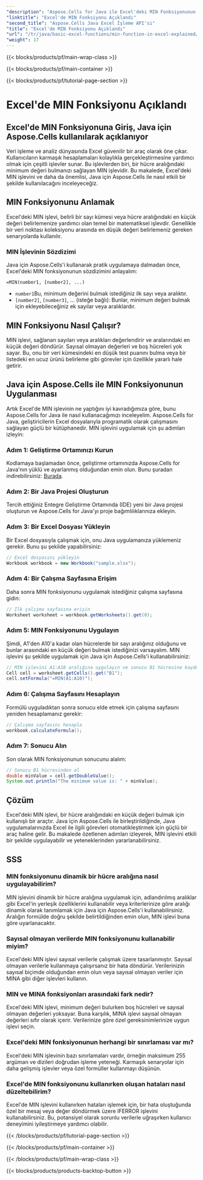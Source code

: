 ```yaml
---
"description": "Aspose.Cells for Java ile Excel'deki MIN Fonksiyonunun Gücünü Keşfedin. Minimum Değerleri Zahmetsizce Bulmayı Öğrenin."
"linktitle": "Excel'de MIN Fonksiyonu Açıklandı"
"second_title": "Aspose.Cells Java Excel İşleme API'si"
"title": "Excel'de MIN Fonksiyonu Açıklandı"
"url": "/tr/java/basic-excel-functions/min-function-in-excel-explained/"
"weight": 17
---
```


{{< blocks/products/pf/main-wrap-class >}}

{{< blocks/products/pf/main-container >}}

{{< blocks/products/pf/tutorial-page-section >}}

# Excel'de MIN Fonksiyonu Açıklandı


## Excel'de MIN Fonksiyonuna Giriş, Java için Aspose.Cells kullanılarak açıklanıyor

Veri işleme ve analiz dünyasında Excel güvenilir bir araç olarak öne çıkar. Kullanıcıların karmaşık hesaplamaları kolaylıkla gerçekleştirmesine yardımcı olmak için çeşitli işlevler sunar. Bu işlevlerden biri, bir hücre aralığındaki minimum değeri bulmanızı sağlayan MIN işlevidir. Bu makalede, Excel'deki MIN işlevini ve daha da önemlisi, Java için Aspose.Cells ile nasıl etkili bir şekilde kullanılacağını inceleyeceğiz.

## MIN Fonksiyonunu Anlamak

Excel'deki MIN işlevi, belirli bir sayı kümesi veya hücre aralığındaki en küçük değeri belirlemenize yardımcı olan temel bir matematiksel işlevdir. Genellikle bir veri noktası koleksiyonu arasında en düşük değeri belirlemeniz gereken senaryolarda kullanılır.

### MIN İşlevinin Sözdizimi

Java için Aspose.Cells'i kullanarak pratik uygulamaya dalmadan önce, Excel'deki MIN fonksiyonunun sözdizimini anlayalım:

```
=MIN(number1, [number2], ...)
```

- `number1`Bu, minimum değerini bulmak istediğiniz ilk sayı veya aralıktır.
- `[number2]`, `[number3]`, ... (isteğe bağlı): Bunlar, minimum değeri bulmak için ekleyebileceğiniz ek sayılar veya aralıklardır.

## MIN Fonksiyonu Nasıl Çalışır?

MIN işlevi, sağlanan sayıları veya aralıkları değerlendirir ve aralarındaki en küçük değeri döndürür. Sayısal olmayan değerleri ve boş hücreleri yok sayar. Bu, onu bir veri kümesindeki en düşük test puanını bulma veya bir listedeki en ucuz ürünü belirleme gibi görevler için özellikle yararlı hale getirir.

## Java için Aspose.Cells ile MIN Fonksiyonunun Uygulanması

Artık Excel'de MIN işlevinin ne yaptığını iyi kavradığımıza göre, bunu Aspose.Cells for Java ile nasıl kullanacağımızı inceleyelim. Aspose.Cells for Java, geliştiricilerin Excel dosyalarıyla programatik olarak çalışmasını sağlayan güçlü bir kütüphanedir. MIN işlevini uygulamak için şu adımları izleyin:

### Adım 1: Geliştirme Ortamınızı Kurun

Kodlamaya başlamadan önce, geliştirme ortamınızda Aspose.Cells for Java'nın yüklü ve ayarlanmış olduğundan emin olun. Bunu şuradan indirebilirsiniz: [Burada](https://releases.aspose.com/cells/java/).

### Adım 2: Bir Java Projesi Oluşturun

Tercih ettiğiniz Entegre Geliştirme Ortamında (IDE) yeni bir Java projesi oluşturun ve Aspose.Cells for Java'yı proje bağımlılıklarınıza ekleyin.

### Adım 3: Bir Excel Dosyası Yükleyin

Bir Excel dosyasıyla çalışmak için, onu Java uygulamanıza yüklemeniz gerekir. Bunu şu şekilde yapabilirsiniz:

```java
// Excel dosyasını yükleyin
Workbook workbook = new Workbook("sample.xlsx");
```

### Adım 4: Bir Çalışma Sayfasına Erişim

Daha sonra MIN fonksiyonunu uygulamak istediğiniz çalışma sayfasına gidin:

```java
// İlk çalışma sayfasına erişin
Worksheet worksheet = workbook.getWorksheets().get(0);
```

### Adım 5: MIN Fonksiyonunu Uygulayın

Şimdi, A1'den A10'a kadar olan hücrelerde bir sayı aralığınız olduğunu ve bunlar arasındaki en küçük değeri bulmak istediğinizi varsayalım. MIN işlevini şu şekilde uygulamak için Java için Aspose.Cells'i kullanabilirsiniz:

```java
// MIN işlevini A1:A10 aralığına uygulayın ve sonucu B1 hücresine kaydedin
Cell cell = worksheet.getCells().get("B1");
cell.setFormula("=MIN(A1:A10)");
```

### Adım 6: Çalışma Sayfasını Hesaplayın

Formülü uyguladıktan sonra sonucu elde etmek için çalışma sayfasını yeniden hesaplamanız gerekir:

```java
// Çalışma sayfasını hesapla
workbook.calculateFormula();
```

### Adım 7: Sonucu Alın

Son olarak MIN fonksiyonunun sonucunu alalım:

```java
// Sonucu B1 hücresinden al
double minValue = cell.getDoubleValue();
System.out.println("The minimum value is: " + minValue);
```

## Çözüm

Excel'deki MIN işlevi, bir hücre aralığındaki en küçük değeri bulmak için kullanışlı bir araçtır. Java için Aspose.Cells ile birleştirildiğinde, Java uygulamalarınızda Excel ile ilgili görevleri otomatikleştirmek için güçlü bir araç haline gelir. Bu makalede özetlenen adımları izleyerek, MIN işlevini etkili bir şekilde uygulayabilir ve yeteneklerinden yararlanabilirsiniz.

## SSS

### MIN fonksiyonunu dinamik bir hücre aralığına nasıl uygulayabilirim?

MIN işlevini dinamik bir hücre aralığına uygulamak için, adlandırılmış aralıklar gibi Excel'in yerleşik özelliklerini kullanabilir veya kriterlerinize göre aralığı dinamik olarak tanımlamak için Java için Aspose.Cells'i kullanabilirsiniz. Aralığın formülde doğru şekilde belirtildiğinden emin olun, MIN işlevi buna göre uyarlanacaktır.

### Sayısal olmayan verilerde MIN fonksiyonunu kullanabilir miyim?

Excel'deki MIN işlevi sayısal verilerle çalışmak üzere tasarlanmıştır. Sayısal olmayan verilerle kullanmaya çalışırsanız bir hata döndürür. Verilerinizin sayısal biçimde olduğundan emin olun veya sayısal olmayan veriler için MINA gibi diğer işlevleri kullanın.

### MIN ve MINA fonksiyonları arasındaki fark nedir?

Excel'deki MIN işlevi, minimum değeri bulurken boş hücreleri ve sayısal olmayan değerleri yoksayar. Buna karşılık, MINA işlevi sayısal olmayan değerleri sıfır olarak içerir. Verilerinize göre özel gereksinimlerinize uygun işlevi seçin.

### Excel'deki MIN fonksiyonunun herhangi bir sınırlaması var mı?

Excel'deki MIN işlevinin bazı sınırlamaları vardır, örneğin maksimum 255 argüman ve dizileri doğrudan işleme yeteneği. Karmaşık senaryolar için daha gelişmiş işlevler veya özel formüller kullanmayı düşünün.

### Excel'de MIN fonksiyonunu kullanırken oluşan hataları nasıl düzeltebilirim?

Excel'de MIN işlevini kullanırken hataları işlemek için, bir hata oluştuğunda özel bir mesaj veya değer döndürmek üzere IFERROR işlevini kullanabilirsiniz. Bu, potansiyel olarak sorunlu verilerle uğraşırken kullanıcı deneyimini iyileştirmeye yardımcı olabilir.

{{< /blocks/products/pf/tutorial-page-section >}}

{{< /blocks/products/pf/main-container >}}

{{< /blocks/products/pf/main-wrap-class >}}

{{< blocks/products/products-backtop-button >}}